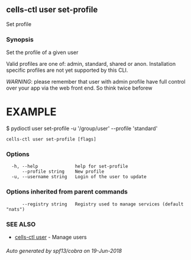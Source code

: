 ## cells-ctl user set-profile

Set profile

### Synopsis

Set the profile of a given user


Valid profiles are one of: admin, standard, shared or anon.
Installation specific profiles are not yet supported by this CLI.

*WARNING*: please remember that user with admin profile have 
full control over your app via the web front end. So think twice beforew 

EXAMPLE
=======
$ pydioctl user set-profile -u '/group/user' --profile 'standard'



```
cells-ctl user set-profile [flags]
```

### Options

```
  -h, --help              help for set-profile
      --profile string    New profile
  -u, --username string   Login of the user to update
```

### Options inherited from parent commands

```
      --registry string   Registry used to manage services (default "nats")
```

### SEE ALSO

* [cells-ctl user](cells-ctl-user)	 - Manage users

###### Auto generated by spf13/cobra on 19-Jun-2018
